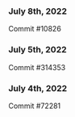 ### July 8th, 2022

Commit #10826

### July 5th, 2022

Commit #314353


### July 4th, 2022

Commit #72281
